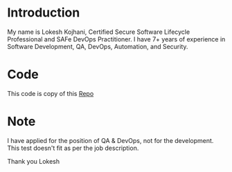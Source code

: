 # Introduction

My name is Lokesh Kojhani, Certified Secure Software Lifecycle Professional and SAFe DevOps Practitioner. I have 7+ years of experience in Software Development, QA, DevOps, Automation, and Security. 

# Code

This code is copy of this [Repo](https://gist.github.com/roshanlabh/eac12ebf9fa76880699256aefcb8d955)

# Note

I have applied for the position of QA & DevOps, not for the development. This test doesn't fit as per the job description.

Thank you
Lokesh
